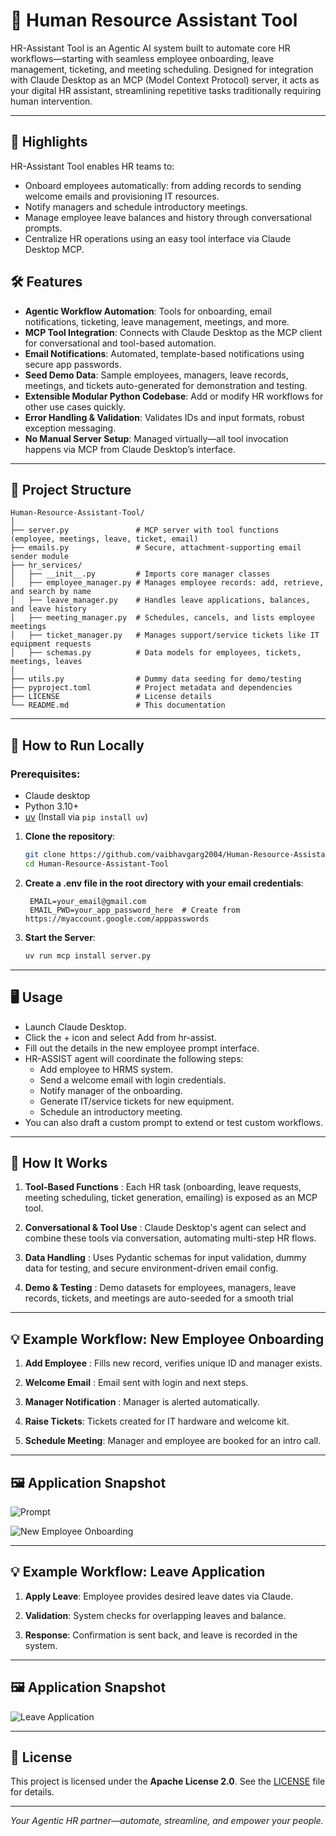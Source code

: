 # 🤖 Human Resource Assistant Tool

HR-Assistant Tool is an Agentic AI system built to automate core HR workflows—starting with seamless employee onboarding, leave management, ticketing, and meeting scheduling. Designed for integration with Claude Desktop as an MCP (Model Context Protocol) server, it acts as your digital HR assistant, streamlining repetitive tasks traditionally requiring human intervention.

---

<!-- ## 🎥 Presentation
Watch the full project presentation here: **[Human Resource Assistant Tool](https://vaibhav-project.my.canva.site/e-commerce-chat-assistant-presentation)**

--- -->

## 🌟 Highlights
HR-Assistant Tool enables HR teams to:

- Onboard employees automatically: from adding records to sending welcome emails and provisioning IT resources.
- Notify managers and schedule introductory meetings.
- Manage employee leave balances and history through conversational prompts.
- Centralize HR operations using an easy tool interface via Claude Desktop MCP.

## 🛠 Features  
- **Agentic Workflow Automation**: Tools for onboarding, email notifications, ticketing, leave management, meetings, and more.
- **MCP Tool Integration**: Connects with Claude Desktop as the MCP client for conversational and tool-based automation.
- **Email Notifications**: Automated, template-based notifications using secure app passwords.
- **Seed Demo Data**: Sample employees, managers, leave records, meetings, and tickets auto-generated for demonstration and testing.
- **Extensible Modular Python Codebase**: Add or modify HR workflows for other use cases quickly.
- **Error Handling & Validation**: Validates IDs and input formats, robust exception messaging.
- **No Manual Server Setup**: Managed virtually—all tool invocation happens via MCP from Claude Desktop’s interface. 

---

## 📂 Project Structure

```
Human-Resource-Assistant-Tool/
│
├── server.py               # MCP server with tool functions (employee, meetings, leave, ticket, email)
├── emails.py               # Secure, attachment-supporting email sender module
├── hr_services/
│   ├── __init__.py         # Imports core manager classes
│   ├── employee_manager.py # Manages employee records: add, retrieve, and search by name
│   ├── leave_manager.py    # Handles leave applications, balances, and leave history
│   ├── meeting_manager.py  # Schedules, cancels, and lists employee meetings
│   ├── ticket_manager.py   # Manages support/service tickets like IT equipment requests
│   ├── schemas.py          # Data models for employees, tickets, meetings, leaves
│
├── utils.py                # Dummy data seeding for demo/testing
├── pyproject.toml          # Project metadata and dependencies
├── LICENSE                 # License details
└── README.md               # This documentation
```

---

## 🚀 How to Run Locally  

### Prerequisites:
- Claude desktop  
- Python 3.10+
- [uv](https://github.com/astral-sh/uv) (Install via `pip install uv`)

1. **Clone the repository**:
   ```bash
   git clone https://github.com/vaibhavgarg2004/Human-Resource-Assistant-Tool.git
   cd Human-Resource-Assistant-Tool
   ```
2. **Create a .env file in the root directory with your email credentials**:   
   ```text
    EMAIL=your_email@gmail.com
    EMAIL_PWD=your_app_password_here  # Create from https://myaccount.google.com/apppasswords
   ```
3. **Start the Server**:
    ```bash
    uv run mcp install server.py
   ```

---

## 🖥️ Usage
- Launch Claude Desktop.
- Click the + icon and select Add from hr-assist.
- Fill out the details in the new employee prompt interface.
- HR-ASSIST agent will coordinate the following steps:
    - Add employee to HRMS system.
    - Send a welcome email with login credentials.
    - Notify manager of the onboarding.
    - Generate IT/service tickets for new equipment.
    - Schedule an introductory meeting.
- You can also draft a custom prompt to extend or test custom workflows.

---

## 🧠 How It Works

1. **Tool-Based Functions** : Each HR task (onboarding, leave requests, meeting scheduling, ticket generation, emailing) is exposed as an MCP tool.

2. **Conversational & Tool Use** : Claude Desktop's agent can select and combine these tools via conversation, automating multi-step HR flows.  

3. **Data Handling** : Uses Pydantic schemas for input validation, dummy data for testing, and secure environment-driven email config.

4. **Demo & Testing** : Demo datasets for employees, managers, leave records, tickets, and meetings are auto-seeded for a smooth trial

---

## 💡 Example Workflow: New Employee Onboarding
1. **Add Employee** : Fills new record, verifies unique ID and manager exists.

2. **Welcome Email** : Email sent with login and next steps.

3. **Manager Notification** : Manager is alerted automatically.

4. **Raise Tickets**: Tickets created for IT hardware and welcome kit.

5. **Schedule Meeting**: Manager and employee are booked for an intro call.

---

## 🖼️ Application Snapshot

![Prompt](prompt.png)

![New Employee Onboarding](onboarding_prompt.png)

---

## 💡 Example Workflow: Leave Application
1. **Apply Leave**: Employee provides desired leave dates via Claude.

2. **Validation**: System checks for overlapping leaves and balance.

3. **Response**: Confirmation is sent back, and leave is recorded in the system.

---

## 🖼️ Application Snapshot

![Leave Application](leave_prompt.png)

---

## 📄 License
This project is licensed under the **Apache License 2.0**. See the [LICENSE](./LICENSE) file for details.

---

*Your Agentic HR partner—automate, streamline, and empower your people.*


